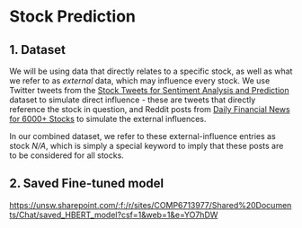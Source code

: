 # Stock Prediction

## 1. Dataset
We will be using data that directly relates to a specific stock, as well as what we refer to as _external_ data, which may influence every stock. We use Twitter tweets from the [Stock Tweets for Sentiment Analysis and Prediction](https://www.kaggle.com/datasets/equinxx/stock-tweets-for-sentiment-analysis-and-prediction?resource=download&select=stock_tweets.csv) dataset to simulate direct influence - these are tweets that directly reference the stock in question, and Reddit posts from [Daily Financial News for 6000+ Stocks](https://www.kaggle.com/datasets/miguelaenlle/massive-stock-news-analysis-db-for-nlpbacktests?select=raw_partner_headlines.csv) to simulate the external influences.

In our combined dataset, we refer to these external-influence entries as stock _N/A_, which is simply a special keyword to imply that these posts are to be considered for all stocks.

## 2. Saved Fine-tuned model
https://unsw.sharepoint.com/:f:/r/sites/COMP6713977/Shared%20Documents/Chat/saved_HBERT_model?csf=1&web=1&e=YO7hDW
